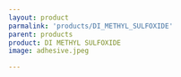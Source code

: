 ```yaml
---
layout: product
parmalink: 'products/DI_METHYL_SULFOXIDE'
parent: products
product: DI METHYL SULFOXIDE 
image: adhesive.jpeg

---
```

